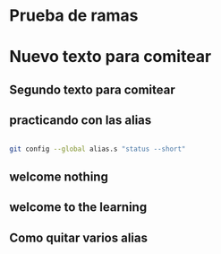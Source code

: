# Prueba de ramas

# Nuevo texto para comitear

## Segundo texto para comitear

## practicando con las alias 

```sh

git config --global alias.s "status --short"

```

## welcome nothing

## welcome to the learning

## Como quitar varios alias 